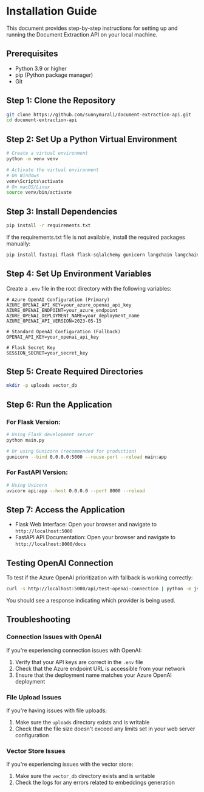 # Installation Guide

This document provides step-by-step instructions for setting up and running the Document Extraction API on your local machine.

## Prerequisites

- Python 3.9 or higher
- pip (Python package manager)
- Git

## Step 1: Clone the Repository

```bash
git clone https://github.com/sunnymurali/document-extraction-api.git
cd document-extraction-api
```

## Step 2: Set Up a Python Virtual Environment

```bash
# Create a virtual environment
python -m venv venv

# Activate the virtual environment
# On Windows
venv\Scripts\activate
# On macOS/Linux
source venv/bin/activate
```

## Step 3: Install Dependencies

```bash
pip install -r requirements.txt
```

If the requirements.txt file is not available, install the required packages manually:

```bash
pip install fastapi flask flask-sqlalchemy gunicorn langchain langchain-chroma langchain-community langchain-core langchain-openai langgraph openai pydantic pymupdf pypdf requests requests-toolbelt trafilatura uvicorn werkzeug
```

## Step 4: Set Up Environment Variables

Create a `.env` file in the root directory with the following variables:

```
# Azure OpenAI Configuration (Primary)
AZURE_OPENAI_API_KEY=your_azure_openai_api_key
AZURE_OPENAI_ENDPOINT=your_azure_endpoint
AZURE_OPENAI_DEPLOYMENT_NAME=your_deployment_name
AZURE_OPENAI_API_VERSION=2023-05-15

# Standard OpenAI Configuration (Fallback)
OPENAI_API_KEY=your_openai_api_key

# Flask Secret Key
SESSION_SECRET=your_secret_key
```

## Step 5: Create Required Directories

```bash
mkdir -p uploads vector_db
```

## Step 6: Run the Application

### For Flask Version:

```bash
# Using Flask development server
python main.py

# Or using Gunicorn (recommended for production)
gunicorn --bind 0.0.0.0:5000 --reuse-port --reload main:app
```

### For FastAPI Version:

```bash
# Using Uvicorn
uvicorn api:app --host 0.0.0.0 --port 8000 --reload
```

## Step 7: Access the Application

- Flask Web Interface: Open your browser and navigate to `http://localhost:5000`
- FastAPI API Documentation: Open your browser and navigate to `http://localhost:8000/docs`

## Testing OpenAI Connection

To test if the Azure OpenAI prioritization with fallback is working correctly:

```bash
curl -s http://localhost:5000/api/test-openai-connection | python -m json.tool
```

You should see a response indicating which provider is being used.

## Troubleshooting

### Connection Issues with OpenAI

If you're experiencing connection issues with OpenAI:

1. Verify that your API keys are correct in the `.env` file
2. Check that the Azure endpoint URL is accessible from your network
3. Ensure that the deployment name matches your Azure OpenAI deployment

### File Upload Issues

If you're having issues with file uploads:

1. Make sure the `uploads` directory exists and is writable
2. Check that the file size doesn't exceed any limits set in your web server configuration

### Vector Store Issues

If you're experiencing issues with the vector store:

1. Make sure the `vector_db` directory exists and is writable
2. Check the logs for any errors related to embeddings generation